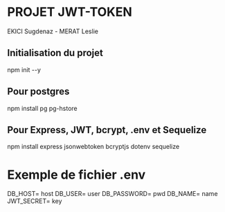# PROJET JWT-TOKEN

EKICI Sugdenaz - MERAT Leslie

## Initialisation du projet 
npm init --y

## Pour postgres
npm install pg pg-hstore

## Pour Express, JWT, bcrypt, .env et Sequelize
npm install express jsonwebtoken bcryptjs dotenv sequelize 

# Exemple de fichier .env
DB_HOST= host
DB_USER= user
DB_PASSWORD= pwd
DB_NAME= name
JWT_SECRET= key
